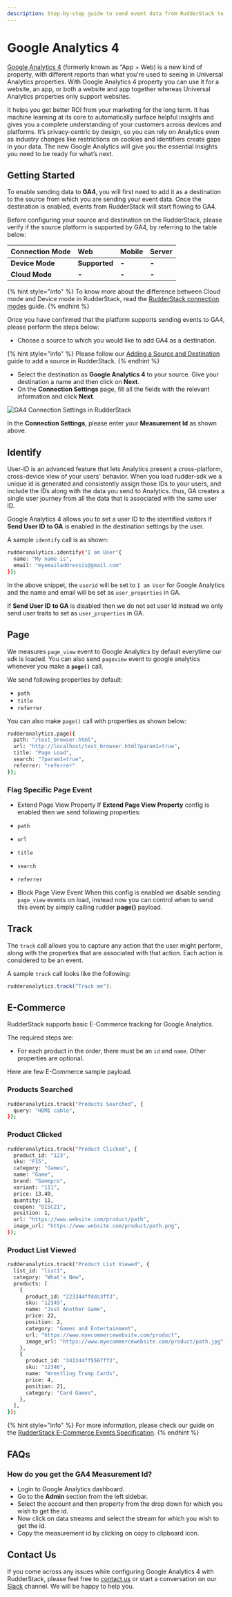 ```yaml
---
description: Step-by-step guide to send event data from RudderStack to Google Analytics 4.
---
```


# Google Analytics 4

[Google Analytics 4](https://analytics.google.com/) (formerly known as “App + Web) is a new kind of property, with different reports than what you're used to seeing in Universal Analytics properties.  With Google Analytics 4 property you can use it for a website, an app, or both a website and app together whereas Universal Analytics properties only support websites.

It helps you get better ROI from your marketing for the long term. It has machine learning at its core to automatically surface helpful insights and gives you a complete understanding of your customers across devices and platforms. It’s privacy-centric by design, so you can rely on Analytics even as industry changes like restrictions on cookies and identifiers create gaps in your data. The new Google Analytics will give you the essential insights you need to be ready for what’s next.

## Getting Started

To enable sending data to **GA4**, you will first need to add it as a destination to the source from which you are sending your event data. Once the destination is enabled, events from RudderStack will start flowing to GA4.

Before configuring your source and destination on the RudderStack, please verify if the source platform is supported by GA4, by referring to the table below:

| **Connection Mode** | Web | Mobile | Server |
| :--- | :--- | :--- | :--- |
| **Device Mode** | **Supported** | **-** | **-** |
| **Cloud Mode** | **-** | **-** | **-** |

{% hint style="info" %}
To know more about the difference between Cloud mode and Device mode in RudderStack, read the [RudderStack connection modes](https://docs.rudderstack.com/get-started/rudderstack-connection-modes) guide.
{% endhint %}

Once you have confirmed that the platform supports sending events to GA4, please perform the steps below:

* Choose a source to which you would like to add GA4 as a destination.

{% hint style="info" %}
Please follow our [Adding a Source and Destination](https://docs.rudderstack.com/how-to-guides/adding-source-and-destination-rudderstack) guide to add a source in RudderStack.
{% endhint %}

* Select the destination as **Google Analytics 4** to your source. Give your destination a name and then click on **Next**.
* On the **Connection Settings** page, fill all the fields with the relevant information and click **Next**.

![GA4 Connection Settings in RudderStack](../.gitbook/assets/ga4.png)

In the **Connection Settings**, please enter your **Measurement Id** as shown above.

## Identify

User-ID is an advanced feature that lets Analytics present a cross-platform, cross-device view of your users' behavior.
When you load rudder-sdk we a unique id is generated and consistently assign those IDs to your users, and include the IDs along with the data you send to Analytics. thus, GA creates a single user journey from all the data that is associated with the same user ID.

Google Analytics 4 allows you to set a user ID to the identified visitors if **Send User ID** **to GA** is enabled in the destination settings by the user.

A sample `identify` call is as shown:

```bash
rudderanalytics.identify("I am User"{
  name: "My name is",
  email: "myemailaddressis@gmail.com"
});
```

In the above snippet, the `userid` will be set to `I am User` for Google Analytics and the name and email will be set as `user_properties` in GA. 

If **Send User ID** **to GA** is disabled then we do not set user Id instead we only send user traits to set as `user_properties` in GA.

## Page

We measures `page_view` event to Google Analytics by default everytime our sdk is loaded.
You can also send `pageview` event to google analytics whenever you make a **`page()`** call.

We send following properties by default:

* `path`
* `title`
* `referrer`

You can also make `page()` call with properties as shown below:

```bash
rudderanalytics.page({
  path: "/test_browser.html",
  url: "http://localhost/test_browser.html?param1=true",
  title: "Page Load",
  search: "?param1=true",
  referrer: "referrer"
});
```

### Flag Specific Page Event

* Extend Page View Property
If **Extend Page View Property** config is enabled then we send following properties:

* `path`
* `url`
* `title`
* `search`
* `referrer`

* Block Page View Event
When this config is enabled we disable sending `page_view` events on load, instead now you can control when to send this event by simply calling rudder **page()** payload.

## Track

The `track` call allows you to capture any action that the user might perform, along with the properties that are associated with that action. Each action is considered to be an event.

A sample `track` call looks like the following:

```javascript
rudderanalytics.track("Track me");
```

## E-Commerce

RudderStack supports basic E-Commerce tracking for Google Analytics.

The required steps are:

* For each product in the order, there must be an `id` and `name`. Other properties are optional.

Here are few E-Commerce sample payload.

### Products Searched
```bash
rudderanalytics.track("Products Searched", {
  query: "HDMI cable",
});
```

### Product Clicked
```bash
rudderanalytics.track("Product Clicked", {
  product_id: "123",
  sku: "F15",
  category: "Games",
  name: "Game",
  brand: "Gamepro",
  variant: "111",
  price: 13.49,
  quantity: 11,
  coupon: "DISC21",
  position: 1,
  url: "https://www.website.com/product/path",
  image_url: "https://www.website.com/product/path.png",
});

```

### Product List Viewed
```bash
rudderanalytics.track("Product List Viewed", {
  list_id: "list1",
  category: "What's New",
  products: [
    {
      product_id: "223344ffdds3ff3",
      sku: "12345",
      name: "Just Another Game",
      price: 22,
      position: 2,
      category: "Games and Entertainment",
      url: "https://www.myecommercewebsite.com/product",
      image_url: "https://www.myecommercewebsite.com/product/path.jpg",
    },
    {
      product_id: "343344ff5567ff3",
      sku: "12346",
      name: "Wrestling Trump Cards",
      price: 4,
      position: 21,
      category: "Card Games",
    },
  ],
});
```

{% hint style="info" %}
For more information, please check our guide on the [RudderStack E-Commerce Events Specification](https://docs.rudderstack.com/rudderstack-api-spec/rudderstack-ecommerce-events-specification).
{% endhint %}

## FAQs

### **How do you get the GA4 Measurement Id?**

* Login to Google Analytics dashboard.
* Go to the **Admin** section from the left sidebar.
* Select the account and then property from the drop down for which you wish to get the id.
* Now click on data streams and select the stream for which you wish to get the id.
* Copy the measurement id by clicking on copy to clipboard icon.

## Contact Us

If you come across any issues while configuring Google Analytics 4 with RudderStack, please feel free to [contact us](mailto:%20contact@rudderstack.com) or start a conversation on our [Slack](https://resources.rudderstack.com/join-rudderstack-slack) channel. We will be happy to help you.

